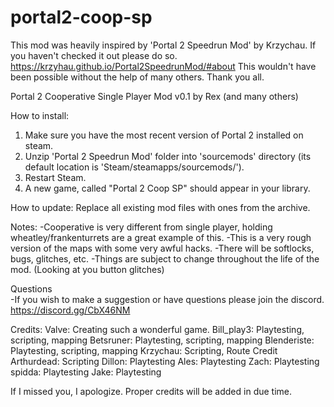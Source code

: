 # portal2-coop-sp
This mod was heavily inspired by 'Portal 2 Speedrun Mod' by Krzychau.
If you haven't checked it out please do so. https://krzyhau.github.io/Portal2SpeedrunMod/#about
This wouldn't have been possible without the help of many others. Thank you all.

Portal 2 Cooperative Single Player Mod v0.1 by Rex (and many others)

How to install:
1. Make sure you have the most recent version of Portal 2 installed on steam.
2. Unzip 'Portal 2 Speedrun Mod' folder into 'sourcemods' directory (its default location is 'Steam/steamapps/sourcemods/').
3. Restart Steam.
4. A new game, called "Portal 2 Coop SP" should appear in your library.

How to update:
Replace all existing mod files with ones from the archive.

Notes:
	-Cooperative is very different from single player, holding wheatley/frankenturrets are a great example of this.
	-This is a very rough version of the maps with some very awful hacks. 
	-There will be softlocks, bugs, glitches, etc.
	-Things are subject to change throughout the life of the mod. (Looking at you button glitches) 
	
	
Questions	
	-If you wish to make a suggestion or have questions please join the discord. https://discord.gg/CbX46NM
 
Credits:
Valve: Creating such a wonderful game.
Bill_play3: Playtesting, scripting, mapping
Betsruner: Playtesting, scripting, mapping
Blenderiste: Playtesting, scripting, mapping
Krzychau: Scripting, Route Credit
Arthurdead: Scripting
Dillon: Playtesting
Ales: Playtesting
Zach: Playtesting
spidda: Playtesting
Jake: Playtesting

If I missed you, I apologize. 
Proper credits will be added in due time.



